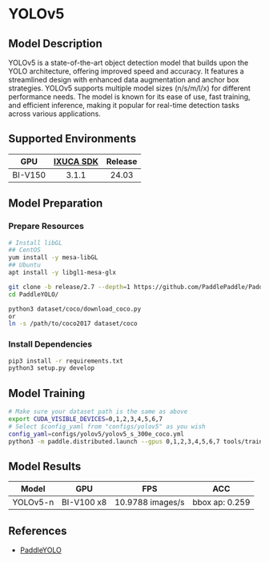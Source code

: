 # YOLOv5

## Model Description

YOLOv5 is a state-of-the-art object detection model that builds upon the YOLO architecture, offering improved speed and
accuracy. It features a streamlined design with enhanced data augmentation and anchor box strategies. YOLOv5 supports
multiple model sizes (n/s/m/l/x) for different performance needs. The model is known for its ease of use, fast training,
and efficient inference, making it popular for real-time detection tasks across various applications.

## Supported Environments

| GPU    | [IXUCA SDK](https://gitee.com/deep-spark/deepspark#%E5%A4%A9%E6%95%B0%E6%99%BA%E7%AE%97%E8%BD%AF%E4%BB%B6%E6%A0%88-ixuca) | Release |
| :----: | :----: | :----: |
| BI-V150 | 3.1.1     |  24.03  |

## Model Preparation

### Prepare Resources

```bash
# Install libGL
## CentOS
yum install -y mesa-libGL
## Ubuntu
apt install -y libgl1-mesa-glx

git clone -b release/2.7 --depth=1 https://github.com/PaddlePaddle/PaddleYOLO.git
cd PaddleYOLO/

python3 dataset/coco/download_coco.py
or
ln -s /path/to/coco2017 dataset/coco
```

### Install Dependencies

```bash
pip3 install -r requirements.txt
python3 setup.py develop
```

## Model Training

```bash
# Make sure your dataset path is the same as above
export CUDA_VISIBLE_DEVICES=0,1,2,3,4,5,6,7
# Select $config_yaml from "configs/yolov5" as you wish
config_yaml=configs/yolov5/yolov5_s_300e_coco.yml
python3 -m paddle.distributed.launch --gpus 0,1,2,3,4,5,6,7 tools/train.py -c ${config_yaml} --amp --eval
```

## Model Results

| Model    | GPU        | FPS              | ACC            |
|----------|------------|------------------|----------------|
| YOLOv5-n | BI-V100 x8 | 10.9788 images/s | bbox ap: 0.259 |

## References

- [PaddleYOLO](https://github.com/PaddlePaddle/PaddleYOLO)
